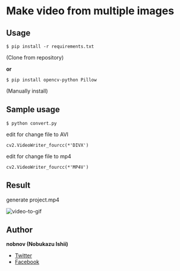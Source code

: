 # Make video from multiple images

## Usage

	$ pip install -r requirements.txt
(Clone from repository)
	
**or**

	$ pip install opencv-python Pillow
(Manually install)
	
## Sample usage

	$ python convert.py


edit for change file to AVI

    cv2.VideoWriter_fourcc(*'DIVX')

edit for change file to mp4

    cv2.VideoWriter_fourcc(*'MP4V')


## Result

generate project.mp4

![video-to-gif](https://user-images.githubusercontent.com/10918113/71585446-e7d80880-2b59-11ea-919f-ed0e3fe425ac.gif)

## Author
**nobnov (Nobukazu Ishii)**

- [Twitter](https://twitter.com/nobnov)
- [Facebook](https://www.facebook.com/nobnov.ISHII)